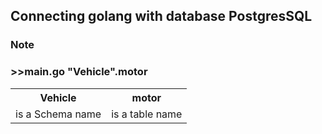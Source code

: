 <p float="left">
<h2>Connecting golang with database PostgresSQL</h2>
</p>

<h3> Note</h3>
<h3> >>main.go "Vehicle".motor</h3>
 <table>
  <tr>
    <th>Vehicle</th>
    <th>motor</th>
  </tr>
  <tr>
    <td>is a Schema name</td>
    <td>is a table name</td>
  </tr>
</table> 
